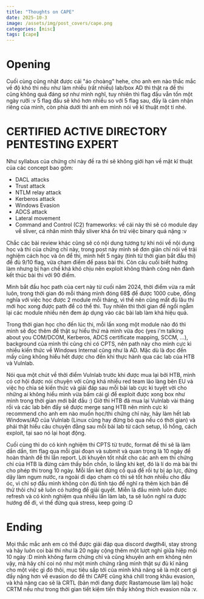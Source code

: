 ```yaml
---
title: "Thoughts on CAPE"
date: 2025-10-3
image: /assets/img/post_covers/cape.png
categories: [misc]
tags: [cape]
---
```


# Opening

Cuối cùng cũng nhặt được cái "áo choàng" hehe, cho anh em nào thắc mắc về độ khó thì nếu như làm nhiều (rất nhiều) lab/box AD thì thật ra đề thi cũng không quá đáng sợ như mình nghĩ, tuy nhiên thì flag đầu vẫn tốn một ngày rưỡi :v 5 flag đầu sẽ khó hơn nhiều so với 5 flag sau, đấy là cảm nhận riêng của mình, còn phía dưới thì anh em mình nói về kĩ thuật một tí nhé.

# CERTIFIED ACTIVE DIRECTORY PENTESTING EXPERT


Như syllabus của chứng chỉ này đề ra thì sẽ không giới hạn về mặt kĩ thuật của các concept bao gồm:

- DACL attacks
- Trust attack
- NTLM relay attack
- Kerberos attack
- Windows Evasion
- ADCS attack
- Lateral movement
- Command and Control (C2) frameworks: về cái này thì sẽ có module dạy về sliver, cá nhân mình thấy sliver khá ổn trừ việc binary quá nặng :v

Chắc các bài review khác cũng sẽ có nội dung tương tự khi nói về nội dung học và thi của chứng chỉ này, trong post này mình sẽ đơn giản chỉ nói về trải nghiệm cách học và ôn để thi, mình hết 5 ngày (tính từ thời gian bắt đầu thi) để đủ 9/10 flag, vừa chạm điểm để pass bài thi. Còn câu cuối biết hướng làm nhưng bị hạn chế khá khó chịu nên exploit không thành công nên đành kết thúc bài thi với 90 điểm.

Mình bắt đầu học path của cert này từ cuối năm 2024, thời điểm vừa ra mắt luôn, trong thời gian đó mỗi tháng mình đóng 68$ để được 1000 cube, đồng nghĩa với việc học được 2 module mỗi tháng, vì thế nên cũng mất đủ lâu thì mới học xong được path để có thể thi. Tuy nhiên thì thời gian để ngồi ngẫm lại các module nhiều nên đem áp dụng vào các bài lab làm khá hiệu quả.

Trong thời gian học cho đến lúc thi, mỗi lần xong một module nào đó thì mình sẽ đọc thêm để thật sự hiểu thứ mà mình vừa đọc (yes i'm talking about you COM/DCOM, Kerberos, ADCS certificate mapping, SCCM, ...), background của mình thì cũng chỉ có CPTS, nên path này cho mình cực kì nhiều kiến thức về Windows Internal cũng như là AD. Mặc dù là đọc đến mấy cũng không hiểu hết được cho đến khi thực hành qua các lab của HTB và Vulnlab.

Nói qua một chút về thời điểm Vulnlab trước khi được mua lại bởi HTB, mình có cơ hội được nói chuyện với cũng khá nhiều red team lão làng bên EU và việc họ chia sẻ kiến thức và giải đáp sau mỗi bài lab cực kì tuyệt vời cho những ai không hiểu mình vừa bấm cái gì để exploit được xong box như mình trong thời gian mới bắt đầu :) Giờ thì HTB đã mua lại Vulnlab vài tháng rồi và các lab bên đấy sẽ được merge sang HTB nên mình cực kì recommend cho anh em nào muốn học/thi chứng chỉ này, hãy làm hết lab Windows/AD của Vulnlab (Linux cũng hay đừng bỏ qua nếu có thời gian) và phải thật hiểu câu chuyện đằng sau mỗi bài lab từ cách setup, lỗ hổng, cách exploit, tại sao nó lại hoạt động.

Cuối cùng thì do có kinh nghiệm thi CPTS từ trước, format đề thi sẽ là làm dần dần, tìm flag qua mỗi giai đoạn và submit và quan trọng là 10 ngày để hoàn thành đề thi lẫn report. Lời khuyên tốt nhất cho các anh em thi chứng chỉ của HTB là đừng cảm thấy bồn chồn, lo lắng khi kẹt, đó là lí do mà bài thi cho phép thi trong 10 ngày. Mỗi lần kẹt đừng cố quá để rồi tự bị áp lực, đứng dậy làm ngụm nước, ra ngoài đi dạo chạm cỏ thì sẽ tốt hơn nhiều cho đầu óc, vì chỉ sợ đầu mình không còn đủ tỉnh táo để nghĩ ra thêm kịch bản để thử thôi chứ sẽ luôn có hướng để giải quyết. Miễn là đầu mình luôn được refresh và có kinh nghiệm qua nhiều lần làm lab, ta sẽ luôn nghĩ ra được hướng để đi, vì thế đừng quá stress, keep going :D

# Ending

Mọi thắc mắc anh em có thể được giải đáp qua discord dwgth4i, stay strong và hãy luôn coi bài thi như là 20 ngày cộng thêm một lượt nghỉ giữa hiệp mỗi 10 ngày :D mình không farm chứng chỉ và cũng khuyên anh em không nên vậy, mà hãy chỉ coi nó như một minh chứng rằng mình thật sự đủ kĩ năng cho một việc gì đó thôi, mục tiêu sắp tới của mình khả năng sẽ là một cert gì đấy nặng hơn về evasion do đề thi CAPE cũng khá chill trong khâu evasion, và khả năng cao sẽ là CRTL (bản mới đang được Rastamouse làm lại) hoặc CRTM nếu như trong thời gian tiết kiệm tiền thấy không thích evasion nữa :v.